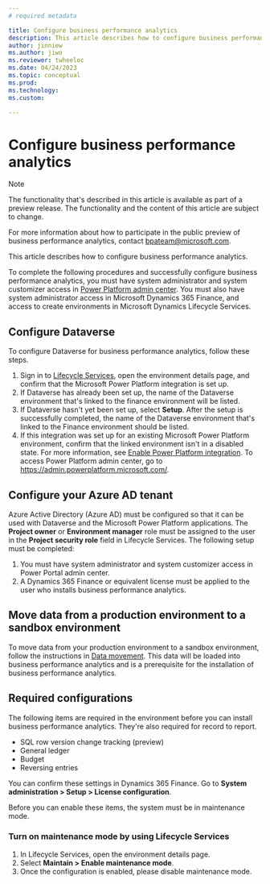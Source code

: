 ```yaml
---
# required metadata

title: Configure business performance analytics
description: This article describes how to configure business performance analytics.
author: jinniew
ms.author: jiwo
ms.reviewer: twheeloc 
ms.date: 04/24/2023
ms.topic: conceptual
ms.prod: 
ms.technology:
ms.custom:

---
```


# Configure business performance analytics

> [!NOTE]
> The functionality that's described in this article is available as part of a preview release. The functionality and the content of this article are subject to change.
>
> For more information about how to participate in the public preview of business performance analytics, contact <bpateam@microsoft.com>.

This article describes how to configure business performance analytics.

To complete the following procedures and successfully configure business performance analytics, you must have system administrator and system customizer access in [Power Platform admin center](https://admin.powerplatform.microsoft.com/). You must also have system administrator access in Microsoft Dynamics 365 Finance, and access to create environments in Microsoft Dynamics Lifecycle Services.

## Configure Dataverse

To configure Dataverse for business performance analytics, follow these steps.

1. Sign in to [Lifecycle Services](https://lcs.dynamics.com/), open the environment details page, and confirm that the Microsoft Power Platform integration is set up.
2. If Dataverse has already been set up, the name of the Dataverse environment that's linked to the finance environment will be listed. 
3. If Dataverse hasn't yet been set up, select **Setup**. After the setup is successfully completed, the name of the Dataverse environment that's linked to the Finance environment should be listed.
4. If this integration was set up for an existing Microsoft Power Platform environment, confirm that the linked environment isn't in a disabled state. For more information, see [Enable Power Platform integration](//fin-ops-core/dev-itpro/power-platform/enable-power-platform-integration). To access Power Platform admin center, go to <https://admin.powerplatform.microsoft.com/>.

## Configure your Azure AD tenant

Azure Active Directory (Azure AD) must be configured so that it can be used with Dataverse and the Microsoft Power Platform applications. The **Project owner** or **Environment manager** role must be assigned to the user in the **Project security role** field in Lifecycle Services.
The following setup must be completed:
1. You must have system administrator and system customizer access in Power Portal admin center.
2. A Dynamics 365 Finance or equivalent license must be applied to the user who installs business performance analytics.

## Move data from a production environment to a sandbox environment

To move data from your production environment to a sandbox environment, follow the instructions in [Data movement](//fin-ops-core/dev-itpro/database/dbmovement-operations). This data will be loaded into business performance analytics and is a prerequisite for the installation of business performance analytics.

## Required configurations

The following items are required in the environment before you can install business performance analytics. They're also required for record to report.

- SQL row version change tracking (preview)
- General ledger
- Budget
- Reversing entries

You can confirm these settings in Dynamics 365 Finance. Go to **System administration \> Setup \> License configuration**.

Before you can enable these items, the system must be in maintenance mode.

### Turn on maintenance mode by using Lifecycle Services

1. In Lifecycle Services, open the environment details page.
2. Select **Maintain \> Enable maintenance mode**.
3. Once the configuration is enabled, please disable maintenance mode.
